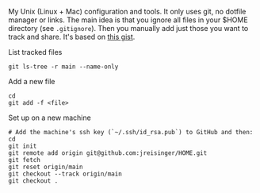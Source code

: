 My Unix (Linux + Mac) configuration and tools. It only uses git, no dotfile
manager or links. The main idea is that you ignore all files in your $HOME
directory (see `.gitignore`). Then you manually add just those you want to track
and share. It's based on [this gist](https://gist.github.com/lonetwin/9636897).

List tracked files

```
git ls-tree -r main --name-only
```

Add a new file

```
cd
git add -f <file>
```

Set up on a new machine

```
# Add the machine's ssh key (`~/.ssh/id_rsa.pub`) to GitHub and then:
cd
git init
git remote add origin git@github.com:jreisinger/HOME.git
git fetch
git reset origin/main
git checkout --track origin/main
git checkout .
```
